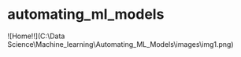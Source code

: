 # automating_ml_models

![Home!!](C:\Data Science\Machine_learning\Automating_ML_Models\images\img1.png)
